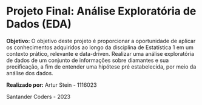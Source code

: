 # **Projeto Final: Análise Exploratória de Dados (EDA)**
**Objetivo:**
O objetivo deste projeto é proporcionar a oportunidade de aplicar os conhecimentos adquiridos ao longo da disciplina de Estatística 1 em um contexto prático, relevante e data-driven. 
Realizar uma análise exploratória de dados de um conjunto de informações sobre diamantes e sua precificação, a fim de entender uma hipótese pré estabelecida, por meio da análise dos dados.

**Realizado por:**
Artur Stein - 1116023

Santander Coders - 2023